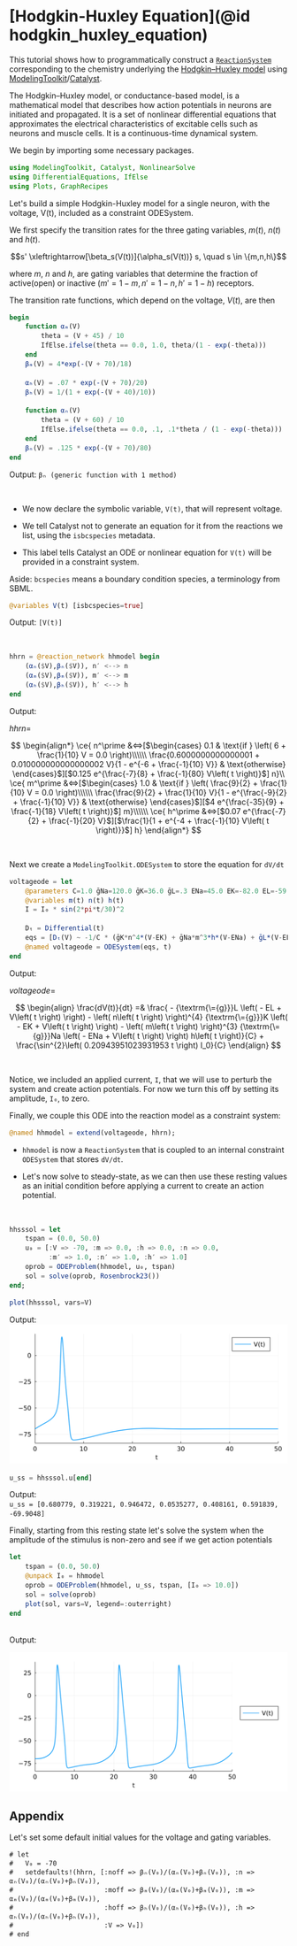 # [Hodgkin-Huxley Equation](@id hodgkin_huxley_equation)

This tutorial shows how to programmatically construct a [`ReactionSystem`](@ref) corresponding to the chemistry underlying the [Hodgkin–Huxley model](https://en.wikipedia.org/wiki/Hodgkin%E2%80%93Huxley_model) using [ModelingToolkit](http://docs.sciml.ai/ModelingToolkit/stable/)/[Catalyst](http://docs.sciml.ai/Catalyst/stable/).

The Hodgkin–Huxley model, or conductance-based model, is a mathematical model that describes how action potentials in neurons are initiated and propagated. It is a set of nonlinear differential equations that approximates the electrical characteristics of excitable cells such as neurons and muscle cells. It is a continuous-time dynamical system.

We begin by importing some necessary packages.
```julia
using ModelingToolkit, Catalyst, NonlinearSolve
using DifferentialEquations, IfElse
using Plots, GraphRecipes
```

Let's build a simple Hodgkin-Huxley model for a single neuron, with the voltage, V(t), included as a constraint ODESystem.

We first specify the transition rates for the three gating variables, $m(t)$, $n(t)$ and $h(t)$.

$$s' \xleftrightarrow[\beta_s(V(t))]{\alpha_s(V(t))} s, \quad s \in \{m,n,h\}$$

where $m$, $n$ and $h$, are gating variables that determine the fraction of active(open) or inactive ($m' = 1 - m, n' = 1 -n, h' = 1 - h$) receptors.

The transition rate functions, which depend on the voltage, $V(t)$, are then

```julia
begin 
	function αₘ(V) 
		theta = (V + 45) / 10
		IfElse.ifelse(theta == 0.0, 1.0, theta/(1 - exp(-theta)))
	end
	βₘ(V) = 4*exp(-(V + 70)/18)
	
	αₕ(V) = .07 * exp(-(V + 70)/20)
	βₕ(V) = 1/(1 + exp(-(V + 40)/10))
	
	function αₙ(V)
		theta = (V + 60) / 10
		IfElse.ifelse(theta == 0.0, .1, .1*theta / (1 - exp(-theta)))
	end
	βₙ(V) = .125 * exp(-(V + 70)/80)
end
```
Output:
```βₙ (generic function with 1 method)```

</br>

* We now declare the symbolic variable, `V(t)`, that will represent voltage.

* We tell Catalyst not to generate an equation for it from the reactions we list, using the `isbcspecies` metadata.

* This label tells Catalyst an ODE or nonlinear equation for `V(t)` will be provided in a constraint system.

Aside: `bcspecies` means a boundary condition species, a terminology from SBML.


```julia
@variables V(t) [isbcspecies=true]
```
Output:
`[V(t)]`

</br>

```julia
hhrn = @reaction_network hhmodel begin
	(αₙ($V),βₙ($V)), n′ <--> n
	(αₘ($V),βₘ($V)), m′ <--> m
	(αₕ($V),βₕ($V)), h′ <--> h
end
```

Output:

$hhrn =$

$$
\begin{align*}
\ce{ n^\prime &<=>[$\begin{cases}
0.1 & \text{if } \left( 6 + \frac{1}{10} V = 0.0 \right)\\\\\\
\frac{0.6000000000000001 + 0.010000000000000002 V}{1 - e^{-6 + \frac{-1}{10} V}} & \text{otherwise}
\end{cases}$][$0.125 e^{\frac{-7}{8} + \frac{-1}{80} V\left( t \right)}$] n}\\
\ce{ m^\prime &<=>[$\begin{cases}
1.0 & \text{if } \left( \frac{9}{2} + \frac{1}{10} V = 0.0 \right)\\\\\\
\frac{\frac{9}{2} + \frac{1}{10} V}{1 - e^{\frac{-9}{2} + \frac{-1}{10} V}} & \text{otherwise}
\end{cases}$][$4 e^{\frac{-35}{9} + \frac{-1}{18} V\left( t \right)}$] m}\\\\\\
\ce{ h^\prime &<=>[$0.07 e^{\frac{-7}{2} + \frac{-1}{20} V}$][$\frac{1}{1 + e^{-4 + \frac{-1}{10} V\left( t \right)}}$] h}
\end{align*}
$$

</br>

Next we create a `ModelingToolkit.ODESystem` to store the equation for `dV/dt`

```julia
voltageode = let
	@parameters C=1.0 ḡNa=120.0 ḡK=36.0 ḡL=.3 ENa=45.0 EK=-82.0 EL=-59.0 I₀=0.0
	@variables m(t) n(t) h(t)
	I = I₀ * sin(2*pi*t/30)^2 

	Dₜ = Differential(t)
	eqs = [Dₜ(V) ~ -1/C * (ḡK*n^4*(V-EK) + ḡNa*m^3*h*(V-ENa) + ḡL*(V-EL)) + I/C]
	@named voltageode = ODESystem(eqs, t)
end
```

Output:

$voltageode =$

$$
\begin{align}
\frac{dV(t)}{dt} =& \frac{ - {\textrm{\={g}}}L \left(  - EL + V\left( t \right) \right) - \left( n\left( t \right) \right)^{4} {\textrm{\={g}}}K \left(  - EK + V\left( t \right) \right) - \left( m\left( t \right) \right)^{3} {\textrm{\={g}}}Na \left(  - ENa + V\left( t \right) \right) h\left( t \right)}{C} + \frac{\sin^{2}\left( 0.20943951023931953 t \right) I_0}{C}
\end{align}
$$

</br>

Notice, we included an applied current, `I`, that we will use to perturb the system and create action potentials. For now we turn this off by setting its amplitude, `I₀`, to zero.

Finally, we couple this ODE into the reaction model as a constraint system:

```julia
@named hhmodel = extend(voltageode, hhrn);
```

* `hhmodel` is now a `ReactionSystem` that is coupled to an internal constraint `ODESystem` that stores `dV/dt`.

* Let's now solve to steady-state, as we can then use these resting values as an initial condition before applying a current to create an action potential.
</br>

```julia
hhsssol = let
	tspan = (0.0, 50.0)
	u₀ = [:V => -70, :m => 0.0, :h => 0.0, :n => 0.0, 
		  :m′ => 1.0, :n′ => 1.0, :h′ => 1.0]
	oprob = ODEProblem(hhmodel, u₀, tspan)
	sol = solve(oprob, Rosenbrock23())	
end;
```

```julia
plot(hhsssol, vars=V)
```
Output:<br/>
![Plot1](docs\src\assets\hogkin_huxley_plot1.svg)

```julia
u_ss = hhsssol.u[end]
```
Output:</br>
`u_ss = [0.680779, 0.319221, 0.946472, 0.0535277, 0.408161, 0.591839, -69.9048]`
</br>

Finally, starting from this resting state let's solve the system when the amplitude of the stimulus is non-zero and see if we get action potentials

```julia
let
	tspan = (0.0, 50.0)
	@unpack I₀ = hhmodel
	oprob = ODEProblem(hhmodel, u_ss, tspan, [I₀ => 10.0])
	sol = solve(oprob)
	plot(sol, vars=V, legend=:outerright)
end
```
</br>
Output:</br>

![Plot2](docs\src\assets\hogkin_huxley_plot2.svg)

## Appendix

Let's set some default initial values for the voltage and gating variables.

```
# let
# 	V₀ = -70
# 	setdefaults!(hhrn, [:noff => βₙ(V₀)/(αₙ(V₀)+βₙ(V₀)), :n => αₙ(V₀)/(αₙ(V₀)+βₙ(V₀)),
# 				    	:moff => βₘ(V₀)/(αₘ(V₀)+βₘ(V₀)), :m => αₘ(V₀)/(αₘ(V₀)+βₘ(V₀)),
# 						:hoff => βₕ(V₀)/(αₕ(V₀)+βₕ(V₀)), :h => αₕ(V₀)/(αₕ(V₀)+βₕ(V₀)),
# 						:V => V₀])
# end
```